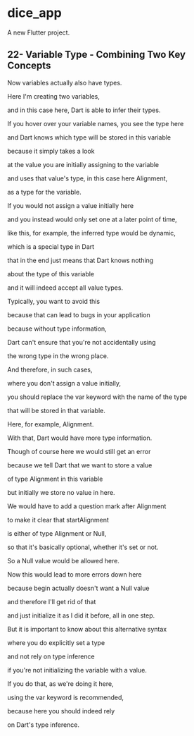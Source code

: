 # dice_app

A new Flutter project.

## 22- Variable Type - Combining Two Key Concepts
Now variables actually also have types.

Here I'm creating two variables,

and in this case here, Dart is able to infer their types.

If you hover over your variable names, you see the type here

and Dart knows which type will be stored in this variable

because it simply takes a look

at the value you are initially assigning to the variable

and uses that value's type, in this case here Alignment,

as a type for the variable.

If you would not assign a value initially here

and you instead would only set one at a later point of time,

like this, for example, the inferred type would be dynamic,

which is a special type in Dart

that in the end just means that Dart knows nothing

about the type of this variable

and it will indeed accept all value types.

Typically, you want to avoid this

because that can lead to bugs in your application

because without type information,

Dart can't ensure that you're not accidentally using

the wrong type in the wrong place.

And therefore, in such cases,

where you don't assign a value initially,

you should replace the var keyword with the name of the type

that will be stored in that variable.

Here, for example, Alignment.

With that, Dart would have more type information.

Though of course here we would still get an error

because we tell Dart that we want to store a value

of type Alignment in this variable

but initially we store no value in here.

We would have to add a question mark after Alignment

to make it clear that startAlignment

is either of type Alignment or Null,

so that it's basically optional, whether it's set or not.

So a Null value would be allowed here.

Now this would lead to more errors down here

because begin actually doesn't want a Null value

and therefore I'll get rid of that

and just initialize it as I did it before, all in one step.

But it is important to know about this alternative syntax

where you do explicitly set a type

and not rely on type inference

if you're not initializing the variable with a value.

If you do that, as we're doing it here,

using the var keyword is recommended,

because here you should indeed rely

on Dart's type inference.